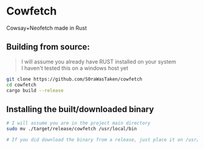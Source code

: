 # Cowfetch
Cowsay+Neofetch made in Rust

## Building from source:
> I will assume you already have RUST installed on your system<br>
I haven't tested this on a windows host yet

```sh
git clone https://github.com/S0raWasTaken/cowfetch
cd cowfetch
cargo build --release
```

## Installing the built/downloaded binary
```sh
# I will assume you are in the project main directory
sudo mv ./target/release/cowfetch /usr/local/bin

# If you did download the binary from a release, just place it on /usr/local/bin and it should work
```
